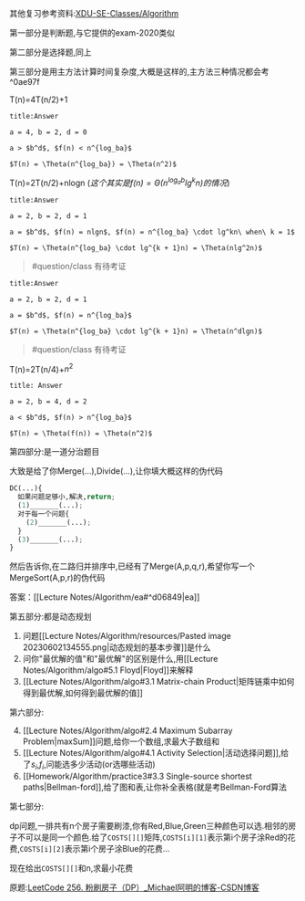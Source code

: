 其他复习参考资料:[XDU-SE-Classes/Algorithm](https://github.com/jh-source/XDU-SE-Classes/tree/master/Algorithm)

第一部分是判断题,与它提供的exam-2020类似

第二部分是选择题,同上

第三部分是用主方法计算时间复杂度,大概是这样的,主方法三种情况都会考 ^0ae97f

T(n)=4T(n/2)+1

```ad-summary
title:Answer

a = 4, b = 2, d = 0

a > $b^d$, $f(n) < n^{log_ba}$

$T(n) = \Theta(n^{log_ba}) = \Theta(n^2)$
```

T(n)=2T(n/2)+nlogn (*这个其实是$f(n)=\Theta (n^{log_{a}b}lg^{k}n)$的情况*)

```ad-summary
title:Answer

a = 2, b = 2, d = 1

a = $b^d$, $f(n) = nlgn$, $f(n) = n^{log_ba} \cdot lg^kn\ when\ k = 1$

$T(n) = \Theta(n^{log_ba} \cdot lg^{k + 1}n) = \Theta(nlg^2n)$
```

> #question/class 有待考证

```ad-summary
title:Answer

a = 2, b = 2, d = 1

a = $b^d$, $f(n) = n^{log_ba}$

$T(n) = \Theta(n^{log_ba} \cdot lg^{k + 1}n) = \Theta(n^dlgn)$
```

> #question/class 有待考证

T(n)=2T(n/4)+$n^{2}$ 

```ad-summary
title: Answer

a = 2, b = 4, d = 2

a < $b^d$, $f(n) > n^{log_ba}$

$T(n) = \Theta(f(n)) = \Theta(n^2)$
```

第四部分:是一道分治题目

大致是给了你Merge(...),Divide(...),让你填大概这样的伪代码

```python
DC(...){
  如果问题足够小,解决,return;
  (1)_______(...);
  对于每一个问题{
    (2)_______(...);
  }
  (3)_______(...);
}
```

然后告诉你,在二路归并排序中,已经有了Merge(A,p,q,r),希望你写一个MergeSort(A,p,r)的伪代码  

答案：[[Lecture Notes/Algorithm/ea#^d06849|ea]]

第五部分:都是动态规划

1. 问题[[Lecture Notes/Algorithm/resources/Pasted image 20230602134555.png|动态规划的基本步骤]]是什么
2. 问你"最优解的值"和"最优解"的区别是什么,用[[Lecture Notes/Algorithm/algo#5.1 Floyd|Floyd]]来解释
3. [[Lecture Notes/Algorithm/algo#3.1 Matrix-chain Product|矩阵链乘中如何得到最优解,如何得到最优解的值]]

第六部分:    

4. [[Lecture Notes/Algorithm/algo#2.4 Maximum Subarray Problem|maxSum]]问题,给你一个数组,求最大子数组和
5. [[Lecture Notes/Algorithm/algo#4.1 Activity Selection|活动选择问题]],给了$s_{i}$,$f_{i}$,问能选多少活动(or选哪些活动)
6. [[Homework/Algorithm/practice3#3.3 Single-source shortest paths|Bellman-ford]],给了图和表,让你补全表格(就是考Bellman-Ford算法    


第七部分:

dp问题,一排共有n个房子需要刷漆,你有Red,Blue,Green三种颜色可以选.相邻的房子不可以是同一个颜色.给了`COSTS[][]`矩阵,`COSTS[i][1]`表示第i个房子涂Red的花费,`COSTS[i][2]`表示第i个房子涂Blue的花费...

现在给出`COSTS[][]`和n,求最小花费

原题:[LeetCode 256. 粉刷房子（DP）_Michael阿明的博客-CSDN博客](https://blog.csdn.net/qq_21201267/article/details/107097331)

